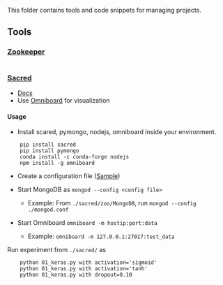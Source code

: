 This folder contains tools and code snippets for managing projects.

## Tools

### [Zookeeper](https://github.com/plumerai/zookeeper)
```
```

### [Sacred](https://github.com/IDSIA/sacred)
  - [Docs](https://sacred.readthedocs.io/en/stable/)
  - Use [Omniboard](https://github.com/vivekratnavel/omniboard) for visualization 

#### Usage
- Install scared, pymongo, nodejs, omniboard inside your environment. 
```
    pip install sacred
    pip install pymongo
    conda install -c conda-forge nodejs
    npm install -g omniboard
```

- Create a configuration file ([Sample](./sacred/zoo/MongoDB/mongod.conf))

- Start MongoDB as `mongod --config <config file>`
    - Example: From `./sacred/zoo/MongoDB`, run `mongod --config ./mongod.conf`

- Start Omniboard `omniboard -m hostip:port:data`
    - Example:
        `omniboard -m 127.0.0.1:27017:test_data`

Run experiment from `./sacred/` as 
```
    python 01_keras.py with activation='sigmoid'
    python 01_keras.py with activation='tanh'
    python 01_keras.py with dropout=0.10
```